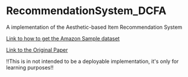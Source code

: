 # RecommendationSystem_DCFA
A implementation of the Aesthetic-based Item Recommendation System 

[Link to how to get the Amazon Sample dataset]()

[Link to the Original Paper](https://arxiv.org/abs/1809.05822)
  
!!This is in not intended to be a deployable implementation, it's only for learning purposes!!
